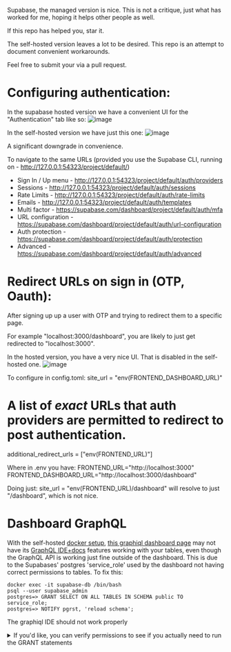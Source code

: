 Supabase, the managed version is nice. This is not a critique, just what has worked for me, hoping it helps other people as well.

If this repo has helped you, star it.

The self-hosted version leaves a lot to be desired. This repo is an attempt to document convenient workarounds.

Feel free to submit your via a pull request.

<h1>Configuring authentication:</h1>

In the supabase hosted version we have a convenient UI for the "Authentication" tab like so:
![image](https://github.com/user-attachments/assets/38257b46-b034-47d0-8069-57b92cc9d6c9)

In the self-hosted version we have just this one:
![image](https://github.com/user-attachments/assets/337d438f-52eb-4544-8563-423b4fe5abf6)

A significant downgrade in convenience.

To navigate to the same URLs (provided you use the Supabase CLI, running on - http://127.0.0.1:54323/project/default/)

- Sign In / Up menu - http://127.0.0.1:54323/project/default/auth/providers
- Sessions - http://127.0.0.1:54323/project/default/auth/sessions
- Rate Limits - http://127.0.0.1:54323/project/default/auth/rate-limits
- Emails - http://127.0.0.1:54323/project/default/auth/templates
- Multi factor - https://supabase.com/dashboard/project/default/auth/mfa
- URL configuration - https://supabase.com/dashboard/project/default/auth/url-configuration
- Auth protection - https://supabase.com/dashboard/project/default/auth/protection
- Advanced - https://supabase.com/dashboard/project/default/auth/advanced


<h1>Redirect URLs on sign in (OTP, Oauth):</h1>
After signing up up a user with OTP and trying to redirect them to a specific page.

For example "localhost:3000/dashboard", you are likely to just get redirected to "localhost:3000".

In the hosted version, you have a very nice UI. That is disabled in the self-hosted one.
![image](https://github.com/user-attachments/assets/29531721-75b2-4f2e-ab4a-15105e7057ea)

To configure in config.toml:
site_url = "env(FRONTEND_DASHBOARD_URL)"
# A list of *exact* URLs that auth providers are permitted to redirect to post authentication.
additional_redirect_urls = ["env(FRONTEND_URL)"]

Where in .env you have:
FRONTEND_URL="http://localhost:3000"
FRONTEND_DASHBOARD_URL="http://localhost:3000/dashboard"

Doing just:
site_url = "env(FRONTEND_URL)/dashboard" will resolve to just "/dashboard", which is not nice.

# Dashboard GraphQL

With the self-hosted [docker setup](https://github.com/supabase/supabase/tree/master/docker), [this graphiql dashboard page](http://localhost:8000/project/default/integrations/graphiql/graphiql) may not have its [GraphQL IDE+docs](https://supabase.com/docs/guides/graphql#supabase-studio) features working with your tables, even though the GraphQL API is working just fine outside of the dashboard. This is due to the Supabases' postgres 'service_role' used by the dashboard not having correct permissions to tables. To fix this:

```
docker exec -it supabase-db /bin/bash
psql --user supabase_admin
postgres=> GRANT SELECT ON ALL TABLES IN SCHEMA public TO service_role;
postgres=> NOTIFY pgrst, 'reload schema';
```

The graphiql IDE should not work properly

<details>
<summary>If you'd like, you can verify permissions to see if you actually need to run the GRANT statements</summary>

Check a schema, in this case "public"
```
SELECT rolname, has_schema_privilege(rolname, 'public', 'USAGE') AS has_usage FROM pg_roles;
```
Should show "service_role | t" for public which is good, but for a schema you created, it may not and so you will need to grant usage permission.

Check one of the tables that doesn't have the GraphQL docs in the dashboard, in this case "mytable"
```
SELECT rolname, has_table_privilege(rolname, 'public.mytable', 'SELECT') AS has_select FROM pg_roles;
```
If you get "service_role | f", then that is causing the issue, and you should run the GRANT statement.
</details>


